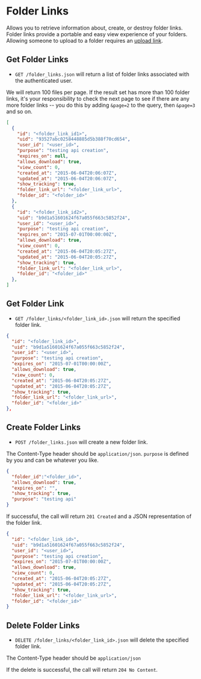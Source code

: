 Folder Links
===========

Allows you to retrieve information about, create, or destroy folder links.
Folder links provide a portable and easy view experience of your folders. Allowing someone to upload to a folder requires an [upload link](https://github.com/imagerelay/api/blob/master/sections/upload_links.md).

Get Folder Links
---------------

* `GET /folder_links.json` will return a list of folder links associated with the authenticated user.

We will return 100 files per page. If the result set has more than 100 folder links, it's your responsibility to check the next page to see if there are any more folder links -- you do this by adding `&page=2` to the query, then `&page=3` and so on.

```json
[
  {
    "id": "<folder_link_id1>",
    "uid": "93527abc0258448885d5b388f70cd654",
    "user_id": "<user_id>",
    "purpose": "testing api creation",
    "expires_on": null,
    "allows_download": true,
    "view_count": 0,
    "created_at": "2015-06-04T20:06:07Z",
    "updated_at": "2015-06-04T20:06:07Z",
    "show_tracking": true,
    "folder_link_url": "<folder_link_url>",
    "folder_id": "<folder_id>"
  },
  {
    "id": "<folder_link_id2>",
    "uid": "b9d1a51601624f67a055f663c5852f24",
    "user_id": "<user_id>",
    "purpose": "testing api creation",
    "expires_on": "2015-07-01T00:00:00Z",
    "allows_download": true,
    "view_count": 0,
    "created_at": "2015-06-04T20:05:27Z",
    "updated_at": "2015-06-04T20:05:27Z",
    "show_tracking": true,
    "folder_link_url": "<folder_link_url>",
    "folder_id": "<folder_id>"
  },
]
```

Get Folder Link
---------------

* `GET /folder_links/<folder_link_id>.json` will return the specified folder link.

```json
{
  "id": "<folder_link_id>",
  "uid": "b9d1a51601624f67a055f663c5852f24",
  "user_id": "<user_id>",
  "purpose": "testing api creation",
  "expires_on": "2015-07-01T00:00:00Z",
  "allows_download": true,
  "view_count": 0,
  "created_at": "2015-06-04T20:05:27Z",
  "updated_at": "2015-06-04T20:05:27Z",
  "show_tracking": true,
  "folder_link_url": "<folder_link_url>",
  "folder_id": "<folder_id>"
},
```

Create Folder Links
---------------

* `POST /folder_links.json` will create a new folder link.

The Content-Type header should be `application/json`. `purpose` is defined by you and can be whatever you like.

```json
{
  "folder_id":"<folder_id>",
  "allows_download": true,
  "expires_on": "",
  "show_tracking": true,
  "purpose": "testing api"
}
```

If successful, the call will return `201 Created` and a JSON representation of the folder link.

```json
{
  "id": "<folder_link_id>",
  "uid": "b9d1a51601624f67a055f663c5852f24",
  "user_id": "<user_id>",
  "purpose": "testing api creation",
  "expires_on": "2015-07-01T00:00:00Z",
  "allows_download": true,
  "view_count": 0,
  "created_at": "2015-06-04T20:05:27Z",
  "updated_at": "2015-06-04T20:05:27Z",
  "show_tracking": true,
  "folder_link_url": "<folder_link_url>",
  "folder_id": "<folder_id>"
}
```

Delete Folder Links
-----------------

* `DELETE /folder_links/<folder_link_id>.json` will delete the specified folder link.

The Content-Type header should be `application/json`

If the delete is successful, the call will return `204 No Content`.
